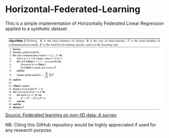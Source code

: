 # Horizontal-Federated-Learning
This is a simple implementation of Horizontally Federated Linear Regression applied to a synthetic dataset.

![Algorithm for HFL](Algorithm.PNG)
[Source: Federated learning on non-IID data: A survey](https://www.sciencedirect.com/science/article/abs/pii/S0925231221013254)

NB: Citing this GitHub repository would be highly appreciated if used for any research purpose.

